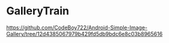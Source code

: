 # GalleryTrain
https://github.com/CodeBoy722/Android-Simple-Image-Gallery/tree/12d4385067979b429fd5db9bdc6e8c03b8965616
